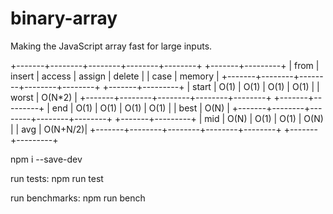 # binary-array

Making the JavaScript array fast for large inputs.

 +-------+--------+--------+--------+--------+ +-------+---------+
 | from  | insert | access | assign | delete | | case  | memory  |
 +-------+--------+--------+--------+--------+ +-------+---------+
 | start |  O(1)  |  O(1)  |  O(1)  |  O(1)  | | worst | O(N*2)  |
 +-------+--------+--------+--------+--------+ +-------+---------+
 | end   |  O(1)  |  O(1)  |  O(1)  |  O(1)  | | best  |  O(N)   |
 +-------+--------+--------+--------+--------+ +-------+---------+
 | mid   |  O(N)  |  O(1)  |  O(1)  |  O(N)  | | avg   | O(N+N/2)|
 +-------+--------+--------+--------+--------+ +-------+---------+

npm i --save-dev

run tests:
npm run test

run benchmarks:
npm run bench
